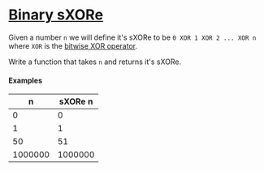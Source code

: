 # [Binary sXORe](https://www.codewars.com/kata/binary-sxore "https://www.codewars.com/kata/56d3e702fc231fdf72001779")

Given a number `n` we will define it's sXORe to be `0 XOR 1 XOR 2 ... XOR n` where `XOR` is the [bitwise XOR operator](https://en.wikipedia.org/wiki/Bitwise_operation#XOR).

Write a function that takes `n` and returns it's sXORe.

#### Examples
|    n    | sXORe n |
| ------- | ------- |
| 0       | 0       |
| 1       | 1       |
| 50      | 51      |
| 1000000 | 1000000 |